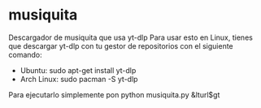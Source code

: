 # musiquita
Descargador de musiquita que usa yt-dlp
Para usar esto en Linux, tienes que descargar yt-dlp con tu gestor de repositorios con el siguiente comando:
 - Ubuntu: sudo apt-get install yt-dlp
 - Arch Linux: sudo pacman -S yt-dlp

 Para ejecutarlo simplemente pon python musiquita.py &lturl$gt
